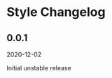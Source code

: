 # Style Changelog

<!-- markdownlint-disable no-trailing-punctuation -->

## 0.0.1

2020-12-02

Initial unstable release

